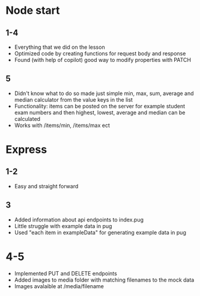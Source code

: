 # Node start

## 1-4

- Everything that we did on the lesson
- Optimized code by creating functions for request body and response
- Found (with help of copilot) good way to modify properties with PATCH

## 5

- Didn't know what to do so made just simple min, max, sum, average and median calculator from the value keys in the list
- Functionality: items can be posted on the server for example student exam numbers and then highest, lowest, average and median can be calculated
- Works with /items/min, /items/max ect


# Express

## 1-2

- Easy and straight forward

## 3

- Added information about api endpoints to index.pug
- Little struggle with example data in pug
- Used "each item in exampleData" for generating example data in pug

# 4-5

- Implemented PUT and DELETE endpoints
- Added images to media folder with matching filenames to the mock data
- Images avalaible at /media/filename

